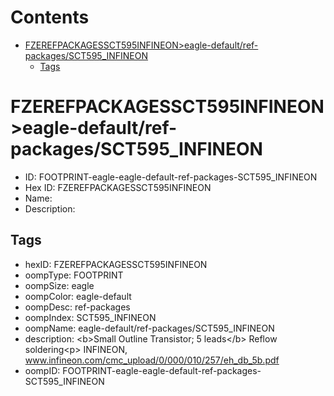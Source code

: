 



Contents
========

* [FZEREFPACKAGESSCT595INFINEON>eagle-default/ref-packages/SCT595_INFINEON](#fzerefpackagessct595infineoneagle-defaultref-packagessct595_infineon)
	* [Tags](#tags)

# FZEREFPACKAGESSCT595INFINEON>eagle-default/ref-packages/SCT595_INFINEON

- ID: FOOTPRINT-eagle-eagle-default-ref-packages-SCT595_INFINEON
- Hex ID: FZEREFPACKAGESSCT595INFINEON
- Name: 
- Description: 

## Tags

- hexID: FZEREFPACKAGESSCT595INFINEON
- oompType: FOOTPRINT
- oompSize: eagle
- oompColor: eagle-default
- oompDesc: ref-packages
- oompIndex: SCT595_INFINEON
- oompName: eagle-default/ref-packages/SCT595_INFINEON
- description: &lt;b&gt;Small Outline Transistor; 5 leads&lt;/b&gt; Reflow soldering&lt;p&gt;&#xD;
INFINEON, www.infineon.com/cmc_upload/0/000/010/257/eh_db_5b.pdf
- oompID: FOOTPRINT-eagle-eagle-default-ref-packages-SCT595_INFINEON
